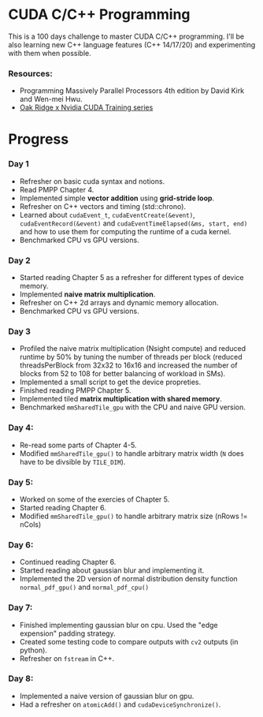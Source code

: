 # CUDA C/C++ Programming
This is a 100 days challenge to master CUDA C/C++ programming. 
I'll be also learning new C++ language features (C++ 14/17/20) and experimenting with them when possible.

### Resources:
- Programming Massively Parallel Processors 4th edition by David Kirk and Wen-mei Hwu.
- [Oak Ridge x Nvidia CUDA Training series](https://www.olcf.ornl.gov/cuda-training-series/)

# Progress
### Day 1 
- Refresher on basic cuda syntax and notions.
- Read PMPP Chapter 4.
- Implemented simple **vector addition** using **grid-stride loop**.
- Refresher on C++ vectors and timing (std::chrono).
- Learned about `cudaEvent_t`, `cudaEventCreate(&event)`, `cudaEventRecord(&event)` and `cudaEventTimeElapsed(&ms, start, end)` and how to use them for computing the runtime of a cuda kernel.
- Benchmarked CPU vs GPU versions.

### Day 2
- Started reading Chapter 5 as a refresher for different types of device memory.
- Implemented **naive matrix multiplication**.
- Refresher on C++ 2d arrays and dynamic memory allocation.
- Benchmarked CPU vs GPU versions.

### Day 3
- Profiled the naive matrix multiplication (Nsight compute) and reduced runtime by 50% by tuning the number of threads per block (reduced threadsPerBlock from 32x32 to 16x16 and increased the number of blocks from 52 to 108 for better balancing of workload in SMs).
- Implemented a small script to get the device propreties.
- Finished reading PMPP Chapter 5.
- Implemented tiled **matrix multiplication with shared memory**.
- Benchmarked `mmSharedTile_gpu` with the CPU and naive GPU version.

### Day 4:
- Re-read some parts of Chapter 4-5.
- Modified `mmSharedTile_gpu()` to handle arbitrary matrix width (`N` does have to be divsible by `TILE_DIM`).

### Day 5:
- Worked on some of the exercies of Chapter 5.
- Started reading Chapter 6.
- Modified `mmSharedTile_gpu()` to handle arbitrary matrix size (nRows != nCols)

### Day 6:
- Continued reading Chapter 6.
- Started reading about gaussian blur and implementing it.
- Implemented the 2D version of normal distribution density function `normal_pdf_gpu()` and `normal_pdf_cpu()` 

### Day 7: 
- Finished implementing gaussian blur on cpu. Used the "edge expension" padding strategy.
- Created some testing code to compare outputs with `cv2` outputs (in python).
- Refresher on `fstream` in C++.

### Day 8:
- Implemented a naive version of gaussian blur on gpu.
- Had a refresher on `atomicAdd()` and `cudaDeviceSynchronize()`.